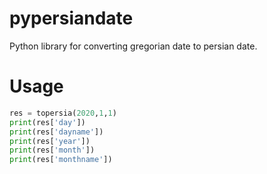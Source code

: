 # pypersiandate

Python library for converting gregorian date to persian date.

# Usage
```python
res = topersia(2020,1,1)
print(res['day'])
print(res['dayname'])
print(res['year'])
print(res['month'])
print(res['monthname'])
```
